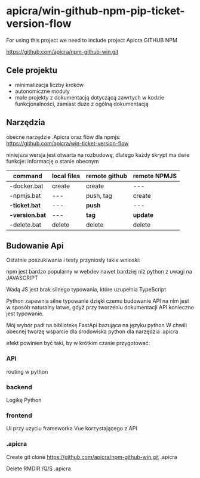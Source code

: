 # apicra/win-github-npm-pip-ticket-version-flow
For using this project we need to include project Apicra GITHUB NPM

https://github.com/apicra/npm-github-win.git

## Cele projektu
+ minimalizacja liczby kroków
+ autonomiczne moduły
+ małe projekty z dokumentacją dotyczącą zawrtych w kodzie funkcjonalności, zamiast duże z ogólną dokumentacją


## Narzędzia

obecne narzędzie .Apicra oraz flow dla npmjs:
https://github.com/apicra/win-ticket-version-flow

niniejsza wersja jest otwarta na rozbudowę, dlatego każdy skrypt ma dwie funkcje:
informację o stanie obecnym


| command | local files | remote github | remote NPMJS |
| --- | --- | --- | --- |
| -docker.bat | create | create | --- |
| -npmjs.bat | --- | push, tag | create |
| **-ticket.bat** | --- | **push** | --- |
| **-version.bat** | --- | **tag** | **update** |
| -delete.bat | delete | delete | delete |


## Budowanie Api

Ostatnie poszukiwania i testy przyniosły takie wnioski:

npm jest bardzo popularny w webdev nawet bardziej niż python z uwagi na JAVASCRIPT

Wadą JS jest brak silnego typowania, które uzupełnia TypeScript

Python zapewnia silne typowanie dzięki czemu budowanie API na nim jest w sposób naturalny łatwe, gdyż
przy tworzeniu dokumentacji API konieczne jest typowanie.

Mój wybór padł na bibliotekę FastApi bazująca na języku python
W chwili obecnej tworzę wsparcie dla środowiska python dla narzędzia .apicra

efekt powinien być taki, by w krótkim czasie przygotować:

### API
routing w python

### backend
Logikę Python

### frontend
UI przy uzyciu frameworka Vue
korzystającego z API




### .apicra
Create
    git clone https://github.com/apicra/npm-github-win.git .apicra

Delete
    RMDIR /Q/S .apicra

